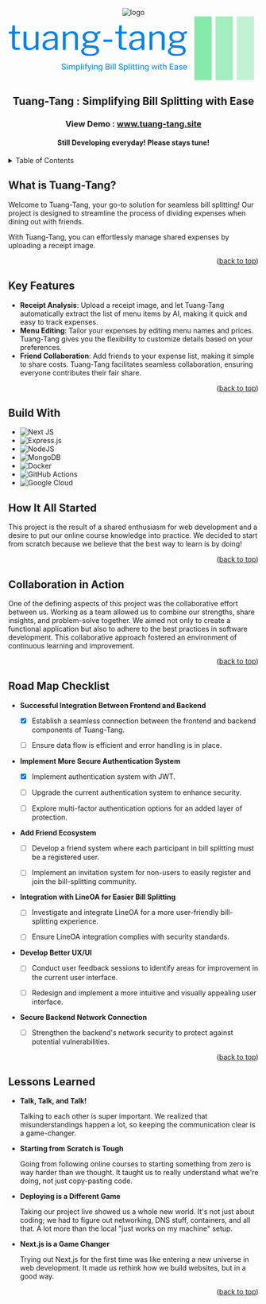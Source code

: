 <div align="center">
  
  ![logo](https://github.com/SupanutT/Tuang-Tang/assets/107112702/e1a4528e-d899-43de-a2cd-296c451cc6d0)<svg xmlns="http://www.w3.org/2000/svg" version="1.1" xmlns:xlink="http://www.w3.org/1999/xlink" xmlns:svgjs="http://svgjs.dev/svgjs" width="1000" height="255" viewBox="0 0 1500 382"><g transform="matrix(1,0,0,1,-0.9090909090909918,0.09439774068863471)"><svg viewBox="0 0 396 101" data-background-color="#ffffff" preserveAspectRatio="xMidYMid meet" height="382" width="1500" xmlns="http://www.w3.org/2000/svg" xmlns:xlink="http://www.w3.org/1999/xlink"><g id="tight-bounds" transform="matrix(1,0,0,1,0.2400000000000091,-0.024958564946473416)"><svg viewBox="0 0 395.52 101.04991712989293" height="101.04991712989293" width="395.52"><g><svg viewBox="0 0 552.7936754319896 141.23117691224587" height="101.04991712989293" width="395.52"><g transform="matrix(1,0,0,1,0,19.51892531855207)"><svg viewBox="0 0 395.52 102.19332627514173" height="102.19332627514173" width="395.52"><g id="textblocktransform"><svg viewBox="0 0 395.52 102.19332627514173" height="102.19332627514173" width="395.52" id="textblock"><g><svg viewBox="0 0 395.52 67.95480489225392" height="67.95480489225392" width="395.52"><g transform="matrix(1,0,0,1,0,0)"><svg width="395.52" viewBox="1.2 -35.5 257.53000000000003 44.25" height="67.95480489225392" data-palette-color="#0b82e6"><path d="M17.2-23.35L10.85-23.35Q10.45-23.35 10.45-22.95L10.45-22.95 10.45-7.1Q10.45-4.75 11.25-3.95 12.05-3.15 13.65-3.15L13.65-3.15 17.1-3.15Q17.35-3.15 17.5-3.03 17.65-2.9 17.65-2.6L17.65-2.6 17.6-0.9Q17.6-0.4 17-0.25L17-0.25Q16.5-0.15 15.58-0.1 14.65-0.05 13.78-0.03 12.9 0 12.3 0L12.3 0Q9.15 0 7.7-1.48 6.25-2.95 6.25-6.15L6.25-6.15 6.25-22.85Q6.25-23.35 5.75-23.35L5.75-23.35 1.75-23.35Q1.2-23.35 1.2-23.9L1.2-23.9 1.2-26Q1.2-26.5 1.7-26.5L1.7-26.5 5.95-26.5Q6.3-26.5 6.3-26.9L6.3-26.9 6.85-34.85Q6.9-35.5 7.4-35.5L7.4-35.5 9.9-35.5Q10.5-35.5 10.5-34.8L10.5-34.8 10.5-26.9Q10.5-26.5 10.9-26.5L10.9-26.5 17.2-26.5Q17.75-26.5 17.75-26.05L17.75-26.05 17.75-23.9Q17.75-23.35 17.2-23.35L17.2-23.35ZM32.2-2.8L32.2-2.8Q34.35-2.8 36.32-3.98 38.3-5.15 40.25-7.15L40.25-7.15 40.25-25.75Q40.25-26.5 41.05-26.5L41.05-26.5 43.8-26.5Q44.5-26.5 44.5-25.8L44.5-25.8 44.4-0.65Q44.4 0 43.85 0L43.85 0 40.95 0Q40.4 0 40.4-0.55L40.4-0.55 40.4-3.5Q40.4-3.75 40.3-3.8 40.2-3.85 39.95-3.65L39.95-3.65Q37.2-1.3 35.07-0.4 32.95 0.5 30.85 0.5L30.85 0.5Q28.55 0.5 26.75-0.45 24.95-1.4 23.9-3.13 22.85-4.85 22.85-7.15L22.85-7.15 22.85-25.7Q22.85-26.5 23.6-26.5L23.6-26.5 26.4-26.5Q27.05-26.5 27.05-25.8L27.05-25.8 27.05-8.25Q27.05-5.8 28.42-4.3 29.8-2.8 32.2-2.8L32.2-2.8ZM67.4-3.2L67.4-3.2Q65.55-1.4 63.37-0.45 61.2 0.5 58.5 0.5L58.5 0.5Q54.59 0.5 52.37-1.5 50.15-3.5 50.15-6.75L50.15-6.75Q50.15-9.4 51.65-11.33 53.15-13.25 56.09-14.38 59.05-15.5 63.34-15.75L63.34-15.75 67.25-16.05Q67.55-16.1 67.8-16.25 68.05-16.4 68.05-16.8L68.05-16.8 68.05-18.15Q68.05-20.85 66.37-22.43 64.7-24 61.84-24L61.84-24Q59.65-24 57.87-23 56.09-22 54.7-20L54.7-20Q54.5-19.75 54.37-19.68 54.25-19.6 53.95-19.7L53.95-19.7 51.25-20.6Q51.09-20.7 51.02-20.85 50.95-21 51.15-21.4L51.15-21.4Q52.65-24 55.37-25.5 58.09-27 62.05-27L62.05-27Q65.4-27 67.62-25.98 69.84-24.95 70.97-23.03 72.09-21.1 72.09-18.45L72.09-18.45 72.09-0.75Q72.09-0.3 71.95-0.15 71.8 0 71.45 0L71.45 0 68.9 0Q68.55 0 68.4-0.23 68.25-0.45 68.2-0.8L68.2-0.8 68.15-3.1Q68-3.8 67.4-3.2L67.4-3.2ZM68.05-12.7L68.05-12.7Q68.05-13.55 67.34-13.5L67.34-13.5 64.05-13.2Q61.75-13.1 59.95-12.63 58.15-12.15 56.9-11.4 55.65-10.65 55-9.63 54.34-8.6 54.34-7.25L54.34-7.25Q54.34-5.05 55.87-3.83 57.4-2.6 60-2.6L60-2.6Q61.59-2.6 63.07-3.18 64.55-3.75 65.65-4.65L65.65-4.65Q66.8-5.6 67.42-6.6 68.05-7.6 68.05-8.55L68.05-8.55 68.05-12.7ZM80.24 0L80.24 0Q79.54 0 79.54-0.65L79.54-0.65 79.54-25.85Q79.54-26.5 80.09-26.5L80.09-26.5 83.09-26.5Q83.64-26.5 83.64-25.95L83.64-25.95 83.64-23.05Q83.64-22.8 83.74-22.75 83.84-22.7 84.09-22.9L84.09-22.9Q85.74-24.2 87.17-25.13 88.59-26.05 90.09-26.53 91.59-27 93.29-27L93.29-27Q97.19-27 99.27-24.9 101.34-22.8 101.34-19.45L101.34-19.45 101.34-0.8Q101.34 0 100.59 0L100.59 0 97.79 0Q97.44 0 97.29-0.18 97.14-0.35 97.14-0.65L97.14-0.65 97.14-18.5Q97.14-20.95 95.89-22.33 94.64-23.7 91.94-23.7L91.94-23.7Q90.49-23.7 89.22-23.23 87.94-22.75 86.64-21.88 85.34-21 83.74-19.65L83.74-19.65 83.74-0.75Q83.74 0 82.99 0L82.99 0 80.24 0ZM132.69-26.95L132.69-26.95Q133.19-26.95 133.42-26.75 133.64-26.55 133.64-26.15L133.64-26.15 133.64-24.4Q133.64-23.95 133.42-23.7 133.19-23.45 132.64-23.5L132.64-23.5Q131.84-23.5 131.24-23.4 130.64-23.3 130.04-23.05L130.04-23.05Q128.84-22.6 129.04-21.9L129.04-21.9Q129.29-21.35 129.59-20.58 129.89-19.8 129.89-18.5L129.89-18.5Q129.89-16.3 128.74-14.48 127.59-12.65 125.17-11.55 122.74-10.45 119.04-10.45L119.04-10.45Q116.49-10.45 115.04-10.15 113.59-9.85 112.99-9.35 112.39-8.85 112.39-8.3L112.39-8.3Q112.39-7.5 113.47-7.15 114.54-6.8 116.94-6.65L116.94-6.65 123.39-6.3Q127.79-6.05 129.84-4.2 131.89-2.35 131.89 0.65L131.89 0.65Q131.89 4.4 128.57 6.58 125.24 8.75 119.09 8.75L119.09 8.75Q112.74 8.75 109.42 6.93 106.09 5.1 106.09 1.7L106.09 1.7Q106.09-0.05 107.32-1.45 108.54-2.85 110.79-3.95L110.79-3.95Q111.34-4.2 110.79-4.5L110.79-4.5Q109.69-5 109.09-5.73 108.49-6.45 108.49-7.45L108.49-7.45Q108.49-8.15 108.94-8.85 109.39-9.55 110.27-10.15 111.14-10.75 112.39-11.2L112.39-11.2Q112.69-11.3 112.69-11.45 112.69-11.6 112.44-11.8L112.44-11.8Q110.24-12.9 109.19-14.55 108.14-16.2 108.14-18.5L108.14-18.5Q108.14-22.4 111.09-24.65 114.04-26.9 119.44-26.9L119.44-26.9Q122.04-26.9 123.87-26.3 125.69-25.7 126.94-24.65L126.94-24.65Q127.24-24.4 127.49-24.4 127.74-24.4 127.99-24.65L127.99-24.65Q128.59-25.2 129.34-25.73 130.09-26.25 130.97-26.6 131.84-26.95 132.69-26.95L132.69-26.95ZM119.04-13.1L119.04-13.1Q122.54-13.1 124.24-14.53 125.94-15.95 125.94-18.55L125.94-18.55Q125.94-21.2 124.24-22.73 122.54-24.25 119.04-24.25L119.04-24.25Q115.69-24.25 113.87-22.73 112.04-21.2 112.04-18.55L112.04-18.55Q112.04-15.95 113.87-14.53 115.69-13.1 119.04-13.1L119.04-13.1ZM122.99-2.75L114.64-3.25Q113.74-3.3 112.64-2.73 111.54-2.15 110.69-1.15 109.84-0.15 109.84 1.2L109.84 1.2Q109.84 2.75 110.92 3.88 111.99 5 114.17 5.58 116.34 6.15 119.54 6.15L119.54 6.15Q123.69 6.15 125.84 4.93 127.99 3.7 127.99 1.15L127.99 1.15Q127.99-0.5 126.87-1.55 125.74-2.6 122.99-2.75L122.99-2.75ZM150.94-14.45L150.94-12.25Q150.94-11.55 150.09-11.55L150.09-11.55 138.74-11.55Q138.39-11.55 138.24-11.68 138.09-11.8 138.09-12.15L138.09-12.15 138.09-14.35Q138.09-14.9 138.54-14.9L138.54-14.9 150.44-14.95Q150.94-14.95 150.94-14.45L150.94-14.45ZM171.24-23.35L164.89-23.35Q164.49-23.35 164.49-22.95L164.49-22.95 164.49-7.1Q164.49-4.75 165.29-3.95 166.09-3.15 167.69-3.15L167.69-3.15 171.14-3.15Q171.39-3.15 171.54-3.03 171.69-2.9 171.69-2.6L171.69-2.6 171.64-0.9Q171.64-0.4 171.04-0.25L171.04-0.25Q170.54-0.15 169.61-0.1 168.69-0.05 167.81-0.03 166.94 0 166.34 0L166.34 0Q163.19 0 161.74-1.48 160.29-2.95 160.29-6.15L160.29-6.15 160.29-22.85Q160.29-23.35 159.79-23.35L159.79-23.35 155.79-23.35Q155.24-23.35 155.24-23.9L155.24-23.9 155.24-26Q155.24-26.5 155.74-26.5L155.74-26.5 159.99-26.5Q160.34-26.5 160.34-26.9L160.34-26.9 160.89-34.85Q160.94-35.5 161.44-35.5L161.44-35.5 163.94-35.5Q164.54-35.5 164.54-34.8L164.54-34.8 164.54-26.9Q164.54-26.5 164.94-26.5L164.94-26.5 171.24-26.5Q171.79-26.5 171.79-26.05L171.79-26.05 171.79-23.9Q171.79-23.35 171.24-23.35L171.24-23.35ZM192.48-3.2L192.48-3.2Q190.63-1.4 188.46-0.45 186.28 0.5 183.58 0.5L183.58 0.5Q179.68 0.5 177.46-1.5 175.23-3.5 175.23-6.75L175.23-6.75Q175.23-9.4 176.73-11.33 178.23-13.25 181.18-14.38 184.13-15.5 188.43-15.75L188.43-15.75 192.33-16.05Q192.63-16.1 192.88-16.25 193.13-16.4 193.13-16.8L193.13-16.8 193.13-18.15Q193.13-20.85 191.46-22.43 189.78-24 186.93-24L186.93-24Q184.73-24 182.96-23 181.18-22 179.78-20L179.78-20Q179.58-19.75 179.46-19.68 179.33-19.6 179.03-19.7L179.03-19.7 176.33-20.6Q176.18-20.7 176.11-20.85 176.03-21 176.23-21.4L176.23-21.4Q177.73-24 180.46-25.5 183.18-27 187.13-27L187.13-27Q190.48-27 192.71-25.98 194.93-24.95 196.06-23.03 197.18-21.1 197.18-18.45L197.18-18.45 197.18-0.75Q197.18-0.3 197.03-0.15 196.88 0 196.53 0L196.53 0 193.98 0Q193.63 0 193.48-0.23 193.33-0.45 193.28-0.8L193.28-0.8 193.23-3.1Q193.08-3.8 192.48-3.2L192.48-3.2ZM193.13-12.7L193.13-12.7Q193.13-13.55 192.43-13.5L192.43-13.5 189.13-13.2Q186.83-13.1 185.03-12.63 183.23-12.15 181.98-11.4 180.73-10.65 180.08-9.63 179.43-8.6 179.43-7.25L179.43-7.25Q179.43-5.05 180.96-3.83 182.48-2.6 185.08-2.6L185.08-2.6Q186.68-2.6 188.16-3.18 189.63-3.75 190.73-4.65L190.73-4.65Q191.88-5.6 192.51-6.6 193.13-7.6 193.13-8.55L193.13-8.55 193.13-12.7ZM205.33 0L205.33 0Q204.63 0 204.63-0.65L204.63-0.65 204.63-25.85Q204.63-26.5 205.18-26.5L205.18-26.5 208.18-26.5Q208.73-26.5 208.73-25.95L208.73-25.95 208.73-23.05Q208.73-22.8 208.83-22.75 208.93-22.7 209.18-22.9L209.18-22.9Q210.83-24.2 212.26-25.13 213.68-26.05 215.18-26.53 216.68-27 218.38-27L218.38-27Q222.28-27 224.36-24.9 226.43-22.8 226.43-19.45L226.43-19.45 226.43-0.8Q226.43 0 225.68 0L225.68 0 222.88 0Q222.53 0 222.38-0.18 222.23-0.35 222.23-0.65L222.23-0.65 222.23-18.5Q222.23-20.95 220.98-22.33 219.73-23.7 217.03-23.7L217.03-23.7Q215.58-23.7 214.31-23.23 213.03-22.75 211.73-21.88 210.43-21 208.83-19.65L208.83-19.65 208.83-0.75Q208.83 0 208.08 0L208.08 0 205.33 0ZM257.78-26.95L257.78-26.95Q258.28-26.95 258.5-26.75 258.73-26.55 258.73-26.15L258.73-26.15 258.73-24.4Q258.73-23.95 258.5-23.7 258.28-23.45 257.73-23.5L257.73-23.5Q256.93-23.5 256.33-23.4 255.73-23.3 255.13-23.05L255.13-23.05Q253.93-22.6 254.13-21.9L254.13-21.9Q254.38-21.35 254.68-20.58 254.98-19.8 254.98-18.5L254.98-18.5Q254.98-16.3 253.83-14.48 252.68-12.65 250.25-11.55 247.83-10.45 244.13-10.45L244.13-10.45Q241.58-10.45 240.13-10.15 238.68-9.85 238.08-9.35 237.48-8.85 237.48-8.3L237.48-8.3Q237.48-7.5 238.55-7.15 239.63-6.8 242.03-6.65L242.03-6.65 248.48-6.3Q252.88-6.05 254.93-4.2 256.98-2.35 256.98 0.65L256.98 0.65Q256.98 4.4 253.65 6.58 250.33 8.75 244.18 8.75L244.18 8.75Q237.83 8.75 234.5 6.93 231.18 5.1 231.18 1.7L231.18 1.7Q231.18-0.05 232.4-1.45 233.63-2.85 235.88-3.95L235.88-3.95Q236.43-4.2 235.88-4.5L235.88-4.5Q234.78-5 234.18-5.73 233.58-6.45 233.58-7.45L233.58-7.45Q233.58-8.15 234.03-8.85 234.48-9.55 235.35-10.15 236.23-10.75 237.48-11.2L237.48-11.2Q237.78-11.3 237.78-11.45 237.78-11.6 237.53-11.8L237.53-11.8Q235.33-12.9 234.28-14.55 233.23-16.2 233.23-18.5L233.23-18.5Q233.23-22.4 236.18-24.65 239.13-26.9 244.53-26.9L244.53-26.9Q247.13-26.9 248.95-26.3 250.78-25.7 252.03-24.65L252.03-24.65Q252.33-24.4 252.58-24.4 252.83-24.4 253.08-24.65L253.08-24.65Q253.68-25.2 254.43-25.73 255.18-26.25 256.05-26.6 256.93-26.95 257.78-26.95L257.78-26.95ZM244.13-13.1L244.13-13.1Q247.63-13.1 249.33-14.53 251.03-15.95 251.03-18.55L251.03-18.55Q251.03-21.2 249.33-22.73 247.63-24.25 244.13-24.25L244.13-24.25Q240.78-24.25 238.95-22.73 237.13-21.2 237.13-18.55L237.13-18.55Q237.13-15.95 238.95-14.53 240.78-13.1 244.13-13.1L244.13-13.1ZM248.08-2.75L239.73-3.25Q238.83-3.3 237.73-2.73 236.63-2.15 235.78-1.15 234.93-0.15 234.93 1.2L234.93 1.2Q234.93 2.75 236 3.88 237.08 5 239.25 5.58 241.43 6.15 244.63 6.15L244.63 6.15Q248.78 6.15 250.93 4.93 253.08 3.7 253.08 1.15L253.08 1.15Q253.08-0.5 251.95-1.55 250.83-2.6 248.08-2.75L248.08-2.75Z" opacity="1" transform="matrix(1,0,0,1,0,0)" fill="#0b82e6" class="wordmark-text-0" data-fill-palette-color="primary" id="text-0"></path></svg></g></svg></g><g transform="matrix(1,0,0,1,117.46944000000002,83.99730341199765)"><svg viewBox="0 0 278.05055999999996 18.196022863144073" height="18.196022863144073" width="278.05055999999996"><g transform="matrix(1,0,0,1,0,0)"><svg width="278.05055999999996" viewBox="1.95 -38.01 743.81 48.68" height="18.196022863144073" data-palette-color="#0b82e6"><path d="M14.6-15.84L14.6-15.84Q8.57-17.58 5.82-20.1 3.08-22.63 3.08-26.34L3.08-26.34Q3.08-30.54 6.43-33.29 9.79-36.04 15.16-36.04L15.16-36.04Q18.82-36.04 21.69-34.62 24.56-33.2 26.14-30.71 27.71-28.22 27.71-25.27L27.71-25.27 23-25.27Q23-28.49 20.95-30.33 18.9-32.18 15.16-32.18L15.16-32.18Q11.69-32.18 9.75-30.65 7.81-29.13 7.81-26.42L7.81-26.42Q7.81-24.24 9.66-22.74 11.5-21.24 15.93-20 20.36-18.75 22.86-17.25 25.37-15.75 26.57-13.75 27.78-11.74 27.78-9.03L27.78-9.03Q27.78-4.71 24.41-2.11 21.04 0.49 15.41 0.49L15.41 0.49Q11.74 0.49 8.57-0.92 5.4-2.32 3.67-4.76 1.95-7.2 1.95-10.3L1.95-10.3 6.67-10.3Q6.67-7.08 9.05-5.21 11.43-3.34 15.41-3.34L15.41-3.34Q19.12-3.34 21.09-4.86 23.07-6.37 23.07-8.98 23.07-11.6 21.24-13.02 19.41-14.45 14.6-15.84ZM37.99-26.42L37.99 0 33.47 0 33.47-26.42 37.99-26.42ZM33.1-33.42L33.1-33.42Q33.1-34.52 33.77-35.28 34.45-36.04 35.76-36.04 37.08-36.04 37.77-35.28 38.45-34.52 38.45-33.42 38.45-32.32 37.77-31.59 37.08-30.86 35.76-30.86 34.45-30.86 33.77-31.59 33.1-32.32 33.1-33.42ZM45.19-26.42L49.46-26.42 49.58-23.49Q52.49-26.9 57.42-26.9L57.42-26.9Q62.96-26.9 64.96-22.66L64.96-22.66Q66.28-24.56 68.39-25.73 70.5-26.9 73.38-26.9L73.38-26.9Q82.08-26.9 82.22-17.7L82.22-17.7 82.22 0 77.7 0 77.7-17.43Q77.7-20.26 76.41-21.67 75.12-23.07 72.07-23.07L72.07-23.07Q69.55-23.07 67.89-21.57 66.23-20.07 65.96-17.53L65.96-17.53 65.96 0 61.42 0 61.42-17.31Q61.42-23.07 55.78-23.07L55.78-23.07Q51.34-23.07 49.7-19.29L49.7-19.29 49.7 0 45.19 0 45.19-26.42ZM111.35-13.33L111.35-12.92Q111.35-6.88 108.59-3.2 105.83 0.49 101.12 0.49L101.12 0.49Q96.31 0.49 93.55-2.56L93.55-2.56 93.55 10.16 89.03 10.16 89.03-26.42 93.16-26.42 93.38-23.49Q96.14-26.9 101.04-26.9L101.04-26.9Q105.8-26.9 108.57-23.32 111.35-19.73 111.35-13.33L111.35-13.33ZM106.83-13.43L106.83-13.43Q106.83-17.9 104.92-20.48 103.02-23.07 99.7-23.07L99.7-23.07Q95.6-23.07 93.55-19.43L93.55-19.43 93.55-6.81Q95.57-3.2 99.75-3.2L99.75-3.2Q103-3.2 104.91-5.77 106.83-8.35 106.83-13.43ZM121.99-37.5L121.99 0 117.47 0 117.47-37.5 121.99-37.5ZM134.12-26.42L134.12 0 129.6 0 129.6-26.42 134.12-26.42ZM129.24-33.42L129.24-33.42Q129.24-34.52 129.91-35.28 130.58-36.04 131.9-36.04 133.22-36.04 133.9-35.28 134.58-34.52 134.58-33.42 134.58-32.32 133.9-31.59 133.22-30.86 131.9-30.86 130.58-30.86 129.91-31.59 129.24-32.32 129.24-33.42ZM148.08 0L143.56 0 143.56-22.92 139.39-22.92 139.39-26.42 143.56-26.42 143.56-29.13Q143.56-33.37 145.83-35.69 148.11-38.01 152.26-38.01L152.26-38.01Q153.82-38.01 155.36-37.6L155.36-37.6 155.11-33.94Q153.96-34.16 152.67-34.16L152.67-34.16Q150.47-34.16 149.28-32.87 148.08-31.59 148.08-29.2L148.08-29.2 148.08-26.42 153.72-26.42 153.72-22.92 148.08-22.92 148.08 0ZM160.75-26.42L167.34-6.62 173.49-26.42 178.33-26.42 167.71 4.08Q165.24 10.67 159.87 10.67L159.87 10.67 159.02 10.6 157.33 10.28 157.33 6.62 158.55 6.71Q160.85 6.71 162.13 5.79 163.41 4.86 164.24 2.39L164.24 2.39 165.24-0.29 155.82-26.42 160.75-26.42ZM187.26-26.42L187.26 0 182.74 0 182.74-26.42 187.26-26.42ZM182.38-33.42L182.38-33.42Q182.38-34.52 183.05-35.28 183.72-36.04 185.04-36.04 186.36-36.04 187.04-35.28 187.72-34.52 187.72-33.42 187.72-32.32 187.04-31.59 186.36-30.86 185.04-30.86 183.72-30.86 183.05-31.59 182.38-32.32 182.38-33.42ZM194.48-26.42L198.76-26.42 198.9-23.1Q201.93-26.9 206.81-26.9L206.81-26.9Q215.19-26.9 215.26-17.46L215.26-17.46 215.26 0 210.74 0 210.74-17.48Q210.72-20.34 209.44-21.7 208.16-23.07 205.45-23.07L205.45-23.07Q203.25-23.07 201.59-21.9 199.93-20.73 199-18.82L199-18.82 199 0 194.48 0 194.48-26.42ZM221-13.43L221-13.43Q221-19.6 223.85-23.25 226.71-26.9 231.42-26.9L231.42-26.9Q236.25-26.9 238.96-23.49L238.96-23.49 239.18-26.42 243.31-26.42 243.31-0.63Q243.31 4.49 240.27 7.45 237.23 10.4 232.1 10.4L232.1 10.4Q229.25 10.4 226.51 9.18 223.78 7.96 222.34 5.83L222.34 5.83 224.68 3.13Q227.59 6.71 231.79 6.71L231.79 6.71Q235.08 6.71 236.93 4.86 238.77 3 238.77-0.37L238.77-0.37 238.77-2.64Q236.06 0.49 231.37 0.49L231.37 0.49Q226.73 0.49 223.86-3.25 221-6.98 221-13.43ZM225.54-12.92L225.54-12.92Q225.54-8.45 227.37-5.9 229.2-3.34 232.49-3.34L232.49-3.34Q236.77-3.34 238.77-7.23L238.77-7.23 238.77-19.29Q236.69-23.07 232.54-23.07L232.54-23.07Q229.25-23.07 227.39-20.51 225.54-17.94 225.54-12.92ZM275.53 0L263.2 0 263.2-35.55 274.82-35.55Q280.61-35.55 283.53-33.15 286.44-30.76 286.44-26.07L286.44-26.07Q286.44-23.58 285.03-21.67 283.61-19.75 281.17-18.7L281.17-18.7Q284.05-17.9 285.72-15.64 287.4-13.38 287.4-10.25L287.4-10.25Q287.4-5.47 284.3-2.73 281.2 0 275.53 0L275.53 0ZM275.7-16.63L267.89-16.63 267.89-3.83 275.63-3.83Q278.9-3.83 280.79-5.53 282.68-7.23 282.68-10.21L282.68-10.21Q282.68-16.63 275.7-16.63L275.7-16.63ZM267.89-31.69L267.89-20.39 274.97-20.39Q278.05-20.39 279.89-21.92 281.73-23.46 281.73-26.1L281.73-26.1Q281.73-29.03 280.02-30.36 278.31-31.69 274.82-31.69L274.82-31.69 267.89-31.69ZM298.53-26.42L298.53 0 294.01 0 294.01-26.42 298.53-26.42ZM293.64-33.42L293.64-33.42Q293.64-34.52 294.32-35.28 294.99-36.04 296.31-36.04 297.62-36.04 298.31-35.28 298.99-34.52 298.99-33.42 298.99-32.32 298.31-31.59 297.62-30.86 296.31-30.86 294.99-30.86 294.32-31.59 293.64-32.32 293.64-33.42ZM310.66-37.5L310.66 0 306.14 0 306.14-37.5 310.66-37.5ZM322.79-37.5L322.79 0 318.27 0 318.27-37.5 322.79-37.5ZM353.57-15.84L353.57-15.84Q347.54-17.58 344.79-20.1 342.05-22.63 342.05-26.34L342.05-26.34Q342.05-30.54 345.4-33.29 348.76-36.04 354.13-36.04L354.13-36.04Q357.79-36.04 360.66-34.62 363.53-33.2 365.11-30.71 366.68-28.22 366.68-25.27L366.68-25.27 361.97-25.27Q361.97-28.49 359.92-30.33 357.87-32.18 354.13-32.18L354.13-32.18Q350.67-32.18 348.72-30.65 346.78-29.13 346.78-26.42L346.78-26.42Q346.78-24.24 348.63-22.74 350.47-21.24 354.9-20 359.33-18.75 361.83-17.25 364.34-15.75 365.55-13.75 366.75-11.74 366.75-9.03L366.75-9.03Q366.75-4.71 363.39-2.11 360.02 0.49 354.38 0.49L354.38 0.49Q350.71 0.49 347.54-0.92 344.37-2.32 342.65-4.76 340.92-7.2 340.92-10.3L340.92-10.3 345.64-10.3Q345.64-7.08 348.02-5.21 350.4-3.34 354.38-3.34L354.38-3.34Q358.09-3.34 360.06-4.86 362.04-6.37 362.04-8.98 362.04-11.6 360.21-13.02 358.38-14.45 353.57-15.84ZM394.36-13.33L394.36-12.92Q394.36-6.88 391.61-3.2 388.85 0.49 384.13 0.49L384.13 0.49Q379.33 0.49 376.57-2.56L376.57-2.56 376.57 10.16 372.05 10.16 372.05-26.42 376.18-26.42 376.4-23.49Q379.15-26.9 384.06-26.9L384.06-26.9Q388.82-26.9 391.59-23.32 394.36-19.73 394.36-13.33L394.36-13.33ZM389.85-13.43L389.85-13.43Q389.85-17.9 387.94-20.48 386.04-23.07 382.72-23.07L382.72-23.07Q378.62-23.07 376.57-19.43L376.57-19.43 376.57-6.81Q378.59-3.2 382.77-3.2L382.77-3.2Q386.01-3.2 387.93-5.77 389.85-8.35 389.85-13.43ZM405.01-37.5L405.01 0 400.49 0 400.49-37.5 405.01-37.5ZM417.14-26.42L417.14 0 412.62 0 412.62-26.42 417.14-26.42ZM412.25-33.42L412.25-33.42Q412.25-34.52 412.93-35.28 413.6-36.04 414.92-36.04 416.23-36.04 416.92-35.28 417.6-34.52 417.6-33.42 417.6-32.32 416.92-31.59 416.23-30.86 414.92-30.86 413.6-30.86 412.93-31.59 412.25-32.32 412.25-33.42ZM425.97-32.81L430.49-32.81 430.49-26.42 435.42-26.42 435.42-22.92 430.49-22.92 430.49-6.54Q430.49-4.96 431.15-4.16 431.81-3.37 433.39-3.37L433.39-3.37Q434.18-3.37 435.54-3.66L435.54-3.66 435.54 0Q433.76 0.49 432.08 0.49L432.08 0.49Q429.05 0.49 427.51-1.34 425.97-3.17 425.97-6.54L425.97-6.54 425.97-22.92 421.16-22.92 421.16-26.42 425.97-26.42 425.97-32.81ZM442.3-32.81L446.82-32.81 446.82-26.42 451.75-26.42 451.75-22.92 446.82-22.92 446.82-6.54Q446.82-4.96 447.48-4.16 448.14-3.37 449.73-3.37L449.73-3.37Q450.51-3.37 451.87-3.66L451.87-3.66 451.87 0Q450.09 0.49 448.41 0.49L448.41 0.49Q445.38 0.49 443.84-1.34 442.3-3.17 442.3-6.54L442.3-6.54 442.3-22.92 437.49-22.92 437.49-26.42 442.3-26.42 442.3-32.81ZM461.93-26.42L461.93 0 457.41 0 457.41-26.42 461.93-26.42ZM457.05-33.42L457.05-33.42Q457.05-34.52 457.72-35.28 458.39-36.04 459.71-36.04 461.03-36.04 461.71-35.28 462.39-34.52 462.39-33.42 462.39-32.32 461.71-31.59 461.03-30.86 459.71-30.86 458.39-30.86 457.72-31.59 457.05-32.32 457.05-33.42ZM469.15-26.42L473.43-26.42 473.57-23.1Q476.6-26.9 481.48-26.9L481.48-26.9Q489.86-26.9 489.93-17.46L489.93-17.46 489.93 0 485.41 0 485.41-17.48Q485.39-20.34 484.11-21.7 482.83-23.07 480.12-23.07L480.12-23.07Q477.92-23.07 476.26-21.9 474.6-20.73 473.67-18.82L473.67-18.82 473.67 0 469.15 0 469.15-26.42ZM495.67-13.43L495.67-13.43Q495.67-19.6 498.52-23.25 501.38-26.9 506.09-26.9L506.09-26.9Q510.92-26.9 513.63-23.49L513.63-23.49 513.85-26.42 517.98-26.42 517.98-0.63Q517.98 4.49 514.94 7.45 511.9 10.4 506.77 10.4L506.77 10.4Q503.92 10.4 501.18 9.18 498.45 7.96 497.01 5.83L497.01 5.83 499.35 3.13Q502.26 6.71 506.46 6.71L506.46 6.71Q509.75 6.71 511.6 4.86 513.44 3 513.44-0.37L513.44-0.37 513.44-2.64Q510.73 0.49 506.04 0.49L506.04 0.49Q501.4 0.49 498.53-3.25 495.67-6.98 495.67-13.43ZM500.21-12.92L500.21-12.92Q500.21-8.45 502.04-5.9 503.87-3.34 507.16-3.34L507.16-3.34Q511.44-3.34 513.44-7.23L513.44-7.23 513.44-19.29Q511.36-23.07 507.21-23.07L507.21-23.07Q503.92-23.07 502.06-20.51 500.21-17.94 500.21-12.92ZM554.28-26.42L560.55-6.23 565.63-26.42 570.15-26.42 562.46 0 558.79 0 552.37-20.02 546.12 0 542.46 0 534.8-26.42 539.29-26.42 544.49-6.64 550.64-26.42 554.28-26.42ZM579.64-26.42L579.64 0 575.13 0 575.13-26.42 579.64-26.42ZM574.76-33.42L574.76-33.42Q574.76-34.52 575.43-35.28 576.1-36.04 577.42-36.04 578.74-36.04 579.42-35.28 580.11-34.52 580.11-33.42 580.11-32.32 579.42-31.59 578.74-30.86 577.42-30.86 576.1-30.86 575.43-31.59 574.76-32.32 574.76-33.42ZM588.48-32.81L592.99-32.81 592.99-26.42 597.93-26.42 597.93-22.92 592.99-22.92 592.99-6.54Q592.99-4.96 593.65-4.16 594.31-3.37 595.9-3.37L595.9-3.37Q596.68-3.37 598.05-3.66L598.05-3.66 598.05 0Q596.27 0.49 594.58 0.49L594.58 0.49Q591.55 0.49 590.02-1.34 588.48-3.17 588.48-6.54L588.48-6.54 588.48-22.92 583.67-22.92 583.67-26.42 588.48-26.42 588.48-32.81ZM607.71-37.5L607.71-23.22Q610.72-26.9 615.53-26.9L615.53-26.9Q623.9-26.9 623.97-17.46L623.97-17.46 623.97 0 619.46 0 619.46-17.48Q619.43-20.34 618.15-21.7 616.87-23.07 614.16-23.07L614.16-23.07Q611.96-23.07 610.3-21.9 608.64-20.73 607.71-18.82L607.71-18.82 607.71 0 603.2 0 603.2-37.5 607.71-37.5ZM663.91-20.26L663.91-16.43 648.5-16.43 648.5-3.83 666.4-3.83 666.4 0 643.82 0 643.82-35.55 666.16-35.55 666.16-31.69 648.5-31.69 648.5-20.26 663.91-20.26ZM692.57 0L687.83 0Q687.44-0.78 687.2-2.78L687.2-2.78Q684.05 0.49 679.68 0.49L679.68 0.49Q675.77 0.49 673.27-1.72 670.77-3.93 670.77-7.32L670.77-7.32Q670.77-11.45 673.9-13.73 677.04-16.02 682.73-16.02L682.73-16.02 687.12-16.02 687.12-18.09Q687.12-20.46 685.71-21.86 684.29-23.27 681.53-23.27L681.53-23.27Q679.12-23.27 677.48-22.05 675.85-20.83 675.85-19.09L675.85-19.09 671.3-19.09Q671.3-21.07 672.71-22.91 674.11-24.76 676.52-25.83 678.92-26.9 681.8-26.9L681.8-26.9Q686.37-26.9 688.96-24.62 691.54-22.34 691.64-18.33L691.64-18.33 691.64-6.18Q691.64-2.54 692.57-0.39L692.57-0.39 692.57 0ZM680.34-3.44L680.34-3.44Q682.46-3.44 684.37-4.54 686.27-5.64 687.12-7.4L687.12-7.4 687.12-12.82 683.58-12.82Q675.28-12.82 675.28-7.96L675.28-7.96Q675.28-5.83 676.7-4.64 678.12-3.44 680.34-3.44ZM714.1-7.01L714.1-7.01Q714.1-8.84 712.72-9.85 711.34-10.86 707.91-11.6 704.48-12.33 702.47-13.35 700.45-14.38 699.49-15.8 698.52-17.21 698.52-19.17L698.52-19.17Q698.52-22.41 701.27-24.66 704.02-26.9 708.29-26.9L708.29-26.9Q712.78-26.9 715.58-24.58 718.37-22.27 718.37-18.65L718.37-18.65 713.83-18.65Q713.83-20.51 712.26-21.85 710.68-23.19 708.29-23.19L708.29-23.19Q705.82-23.19 704.43-22.12 703.04-21.04 703.04-19.31L703.04-19.31Q703.04-17.68 704.33-16.85 705.63-16.02 709.01-15.26 712.39-14.5 714.49-13.45 716.59-12.4 717.6-10.93 718.62-9.45 718.62-7.32L718.62-7.32Q718.62-3.78 715.78-1.65 712.95 0.49 708.44 0.49L708.44 0.49Q705.26 0.49 702.82-0.63 700.38-1.76 699-3.77 697.62-5.79 697.62-8.13L697.62-8.13 702.14-8.13Q702.26-5.86 703.96-4.53 705.65-3.2 708.44-3.2L708.44-3.2Q711-3.2 712.55-4.24 714.1-5.27 714.1-7.01ZM735.46 0.49L735.46 0.49Q730.09 0.49 726.72-3.04 723.35-6.57 723.35-12.48L723.35-12.48 723.35-13.31Q723.35-17.24 724.85-20.32 726.35-23.41 729.05-25.16 731.75-26.9 734.9-26.9L734.9-26.9Q740.05-26.9 742.91-23.51 745.76-20.12 745.76-13.79L745.76-13.79 745.76-11.91 727.87-11.91Q727.96-8.01 730.15-5.6 732.33-3.2 735.7-3.2L735.7-3.2Q738.1-3.2 739.76-4.17 741.42-5.15 742.66-6.76L742.66-6.76 745.42-4.61Q742.1 0.49 735.46 0.49ZM734.9-23.19L734.9-23.19Q732.16-23.19 730.31-21.2 728.45-19.21 728.01-15.63L728.01-15.63 741.25-15.63 741.25-15.97Q741.05-19.41 739.39-21.3 737.73-23.19 734.9-23.19Z" opacity="1" transform="matrix(1,0,0,1,0,0)" fill="#0b82e6" class="slogan-text-1" data-fill-palette-color="secondary" id="text-1"></path></svg></g></svg></g></svg></g></svg></g><g transform="matrix(1,0,0,1,411.5624985197437,0)"><svg viewBox="0 0 141.23117691224587 141.23117691224587" height="141.23117691224587" width="141.23117691224587"><g data-palette-color="#86eaaa"><rect width="38.603188356013874" height="141.23117691224587" fill="#86eaaa" stroke="transparent" data-fill-palette-color="accent" x="0" fill-opacity="1"></rect><rect width="38.603188356013874" height="141.23117691224587" fill="#86eaaa" stroke="transparent" data-fill-palette-color="accent" x="47.077058970748624" fill-opacity="0.75"></rect><rect width="38.603188356013874" height="141.23117691224587" fill="#86eaaa" stroke="transparent" data-fill-palette-color="accent" x="94.15411794149725" fill-opacity="0.5"></rect></g></svg></g></svg></g><defs></defs></svg><rect width="395.52" height="101.04991712989293" fill="none" stroke="none" visibility="hidden"></rect></g></svg></g></svg>
  <h2>Tuang-Tang : Simplifying Bill Splitting with Ease</h2>
  <h3>View Demo : <a href="https://www.tuang-tang.site/">www.tuang-tang.site</a></h3>
  <h4>Still Developing everyday! Please stays tune!</h4>
</div>

<details>
  <summary>Table of Contents</summary>
  <ol>
    <li>
      <a href="#what-is-tuang-tang?">What is Tuang-Tang?</a>
      <ul>
        <li><a href="#key-features">Key Features</a></li>
      </ul>
    </li>
    <li>
      <a href="#how-it-all-started">How It All Started</a>
      <ul>
        <li><a href="#collaboration-in-action">Collaboration in Action</a></li>
      </ul>
    </li>
    <li><a href="#road-map-checklist">Road Map Checklist</a></li>
    <li><a href="#lessons-learned">Lessons Learned</a></li>
  </ol>
</details>

## What is Tuang-Tang?
Welcome to Tuang-Tang, your go-to solution for seamless bill splitting! 
Our project is designed to streamline the process of dividing expenses when dining out with friends.

With Tuang-Tang, you can effortlessly manage shared expenses by uploading a receipt image.

<p align="right">(<a href="#readme-top">back to top</a>)</p>

## Key Features
- **Receipt Analysis**: Upload a receipt image, and let Tuang-Tang automatically extract the list of menu items by AI, making it quick and easy to track expenses.
- **Menu Editing**: Tailor your expenses by editing menu names and prices. Tuang-Tang gives you the flexibility to customize details based on your preferences.
- **Friend Collaboration**: Add friends to your expense list, making it simple to share costs. Tuang-Tang facilitates seamless collaboration, ensuring everyone contributes their fair share.

<p align="right">(<a href="#readme-top">back to top</a>)</p>

## Build With

* ![Next JS](https://img.shields.io/badge/Next-black?style=for-the-badge&logo=next.js&logoColor=white)
* ![Express.js](https://img.shields.io/badge/express.js-%23404d59.svg?style=for-the-badge&logo=express&logoColor=%2361DAFB)
* ![NodeJS](https://img.shields.io/badge/node.js-6DA55F?style=for-the-badge&logo=node.js&logoColor=white)
* ![MongoDB](https://img.shields.io/badge/MongoDB-%234ea94b.svg?style=for-the-badge&logo=mongodb&logoColor=white)
* ![Docker](https://img.shields.io/badge/docker-%230db7ed.svg?style=for-the-badge&logo=docker&logoColor=white)
* ![GitHub Actions](https://img.shields.io/badge/github%20actions-%232671E5.svg?style=for-the-badge&logo=githubactions&logoColor=white)
* ![Google Cloud](https://img.shields.io/badge/GoogleCloud-%234285F4.svg?style=for-the-badge&logo=google-cloud&logoColor=white)


## How It All Started
This project is the result of a shared enthusiasm for web development and a desire to put our online course knowledge into practice.
We decided to start from scratch because we believe that the best way to learn is by doing!

<p align="right">(<a href="#readme-top">back to top</a>)</p>

## Collaboration in Action
One of the defining aspects of this project was the collaborative effort between us.
Working as a team allowed us to combine our strengths, share insights, and problem-solve together. 
We aimed not only to create a functional application but also to adhere to the best practices in software development. 
This collaborative approach fostered an environment of continuous learning and improvement.

<p align="right">(<a href="#readme-top">back to top</a>)</p>

## Road Map Checklist
- **Successful Integration Between Frontend and Backend**

  - [x] Establish a seamless connection between the frontend and backend components of Tuang-Tang.
  
  - [ ] Ensure data flow is efficient and error handling is in place.
       
- **Implement More Secure Authentication System**

  - [x]  Implement authentication system with JWT.
  
  - [ ]  Upgrade the current authentication system to enhance security.

  - [ ]  Explore multi-factor authentication options for an added layer of protection.

- **Add Friend Ecosystem**

  - [ ]  Develop a friend system where each participant in bill splitting must be a registered user.

  - [ ]  Implement an invitation system for non-users to easily register and join the bill-splitting community.

- **Integration with LineOA for Easier Bill Splitting**

  - [ ]  Investigate and integrate LineOA for a more user-friendly bill-splitting experience.

  - [ ]  Ensure LineOA integration complies with security standards.
  
- **Develop Better UX/UI**
  
  - [ ]  Conduct user feedback sessions to identify areas for improvement in the current user interface.

  - [ ]  Redesign and implement a more intuitive and visually appealing user interface.
  
- **Secure Backend Network Connection**

  - [ ]  Strengthen the backend's network security to protect against potential vulnerabilities.

<p align="right">(<a href="#readme-top">back to top</a>)</p>

## Lessons Learned
- **Talk, Talk, and Talk!**
  
  Talking to each other is super important. We realized that misunderstandings happen a lot, so keeping the communication clear is a game-changer.

- **Starting from Scratch is Tough**
  
  Going from following online courses to starting something from zero is way harder than we thought. It taught us to really understand what we're doing, not just copy-pasting code.

- **Deploying is a Different Game**

  Taking our project live showed us a whole new world. It's not just about coding; we had to figure out networking, DNS stuff, containers, and all that. A lot more than the local "just works on my machine" setup.

- **Next.js is a Game Changer**

  Trying out Next.js for the first time was like entering a new universe in web development. It made us rethink how we build websites, but in a good way.

<p align="right">(<a href="#readme-top">back to top</a>)</p>
